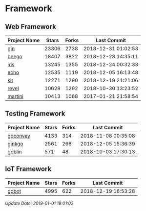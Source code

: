 # Framework

## Web Framework

| Project Name | Stars | Forks | Last Commit |
| ------------ | ----- | ----- | ----------- |
| [gin](https://github.com/gin-gonic/gin) | 23306 | 2738 | 2018-12-31 01:02:53 |
| [beego](https://github.com/astaxie/beego) | 18407 | 3822 | 2018-12-28 14:35:11 |
| [iris](https://github.com/kataras/iris) | 13245 | 1355 | 2018-12-24 00:32:33 |
| [echo](https://github.com/labstack/echo) | 12535 | 1119 | 2018-12-05 16:13:48 |
| [kit](https://github.com/go-kit/kit) | 12271 | 1290 | 2018-12-19 21:21:06 |
| [revel](https://github.com/revel/revel) | 10628 | 1292 | 2018-10-30 13:23:52 |
| [martini](https://github.com/go-martini/martini) | 10413 | 1068 | 2017-01-21 21:58:54 |

## Testing Framework

| Project Name | Stars | Forks | Last Commit |
| ------------ | ----- | ----- | ----------- |
| [goconvey](https://github.com/smartystreets/goconvey) | 4133 | 314 | 2018-11-08 00:35:08 |
| [ginkgo](https://github.com/onsi/ginkgo) | 2561 | 268 | 2018-12-05 15:36:39 |
| [goblin](https://github.com/franela/goblin) | 571 | 48 | 2018-10-03 17:30:13 |

## IoT Framework

| Project Name | Stars | Forks | Last Commit |
| ------------ | ----- | ----- | ----------- |
| [gobot](https://github.com/hybridgroup/gobot) | 4995 | 622 | 2018-12-19 16:53:28 |

*Update Date: 2019-01-01 19:01:02*